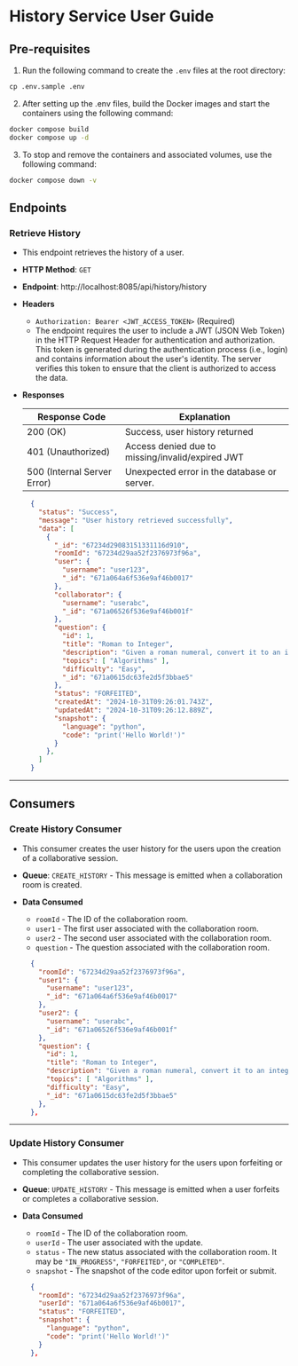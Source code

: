 # History Service User Guide

## Pre-requisites

1. Run the following command to create the `.env` files at the root directory:

```cmd
cp .env.sample .env
```

2. After setting up the .env files, build the Docker images and start the containers using the following command:

```cmd
docker compose build
docker compose up -d
```

3. To stop and remove the containers and associated volumes, use the following command:

```cmd
docker compose down -v
```

## Endpoints

### Retrieve History

- This endpoint retrieves the history of a user.
- **HTTP Method**: `GET`
- **Endpoint**: http://localhost:8085/api/history/history
- **Headers**
  - `Authorization: Bearer <JWT_ACCESS_TOKEN>` (Required)
  - The endpoint requires the user to include a JWT (JSON Web Token) in the HTTP Request Header for authentication and authorization. This token is generated during the authentication process (i.e., login) and contains information about the user's identity. The server verifies this token to ensure that the client is authorized to access the data.
- **Responses**

    | Response Code               | Explanation                                      |
    |-----------------------------|--------------------------------------------------|
    | 200 (OK)                    | Success, user history returned                   |
    | 401 (Unauthorized)          | Access denied due to missing/invalid/expired JWT |
    | 500 (Internal Server Error) | Unexpected error in the database or server.      |

  ```json
    {
      "status": "Success",
      "message": "User history retrieved successfully",
      "data": [
        {
          "_id": "67234d29083151331116d910",
          "roomId": "67234d29aa52f2376973f96a",
          "user": {
            "username": "user123",
            "_id": "671a064a6f536e9af46b0017"
          },
          "collaborator": {
            "username": "userabc",
            "_id": "671a06526f536e9af46b001f"
          },
          "question": {
            "id": 1,
            "title": "Roman to Integer",
            "description": "Given a roman numeral, convert it to an integer.",
            "topics": [ "Algorithms" ],
            "difficulty": "Easy",
            "_id": "671a0615dc63fe2d5f3bbae5"
          },
          "status": "FORFEITED",
          "createdAt": "2024-10-31T09:26:01.743Z",
          "updatedAt": "2024-10-31T09:26:12.889Z",
          "snapshot": {
            "language": "python",
            "code": "print('Hello World!')"
          }
        },
      ]
    }
  ```

---

## Consumers

### Create History Consumer

- This consumer creates the user history for the users upon the creation of a collaborative session.
- **Queue**: `CREATE_HISTORY` - This message is emitted when a collaboration room is created.
- **Data Consumed**
  - `roomId` - The ID of the collaboration room.
  - `user1` - The first user associated with the collaboration room.
  - `user2` - The second user associated with the collaboration room.
  - `question` - The question associated with the collaboration room.

  ```json
    {
      "roomId": "67234d29aa52f2376973f96a",
      "user1": {
        "username": "user123",
        "_id": "671a064a6f536e9af46b0017"
      },
      "user2": {
        "username": "userabc",
        "_id": "671a06526f536e9af46b001f"
      },
      "question": {
        "id": 1,
        "title": "Roman to Integer",
        "description": "Given a roman numeral, convert it to an integer.",
        "topics": [ "Algorithms" ],
        "difficulty": "Easy",
        "_id": "671a0615dc63fe2d5f3bbae5"
      },
    },
  ```

---

### Update History Consumer

- This consumer updates the user history for the users upon forfeiting or completing the collaborative session.
- **Queue**: `UPDATE_HISTORY` - This message is emitted when a user forfeits or completes a collaborative session.
- **Data Consumed**
  - `roomId` - The ID of the collaboration room.
  - `userId` - The user associated with the update.
  - `status` - The new status associated with the collaboration room. It may be `"IN_PROGRESS"`, `"FORFEITED"`, or `"COMPLETED"`.
  - `snapshot` - The snapshot of the code editor upon forfeit or submit.

  ```json
    {
      "roomId": "67234d29aa52f2376973f96a",
      "userId": "671a064a6f536e9af46b0017",
      "status": "FORFEITED",
      "snapshot": {
        "language": "python",
        "code": "print('Hello World!')"
      }
    },
  ```